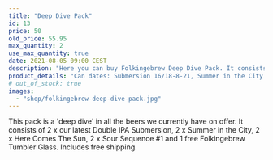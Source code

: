 ```yaml
---
title: "Deep Dive Pack"
id: 13
price: 50
old_price: 55.95
max_quantity: 2
use_max_quantity: true
date: 2021-08-05 09:00 CEST
description: "Here you can buy Folkingebrew Deep Dive Pack. It consists of 2 x our latest beer Submersion, 2 x Summer in the City, 2 x Here Comes The Sun, 2 x Sour Sequence #1 and 1 free Folkingebrew Tumbler Glass. Includes free shipping."
product_details: "Can dates: Submersion 16/18-8-21, Summer in the City 7-7-21, Here Comes The Sun 9-6-21, Sour Sequence #1 14-5-21, Size: 8 x 44 CL and 1 x 40 CL."
# out_of_stock: true
images:
  - "shop/folkingebrew-deep-dive-pack.jpg"
---
```


This pack is a 'deep dive' in all the beers we currently have on offer. It consists of 2 x our latest Double IPA Submersion, 2 x Summer in the City, 2 x Here Comes The Sun, 2 x Sour Sequence #1 and 1 free Folkingebrew Tumbler Glass. Includes free shipping.
